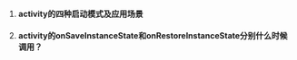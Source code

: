 1. #### activity的四种启动模式及应用场景

   

2. #### activity的onSaveInstanceState和onRestoreInstanceState分别什么时候调用？